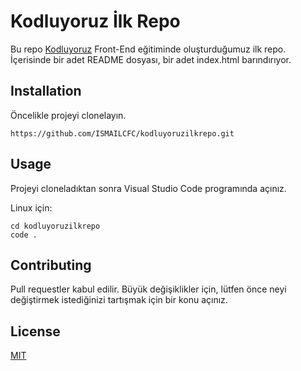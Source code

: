 
# Kodluyoruz İlk Repo   

Bu repo [Kodluyoruz](https://www.kodluyoruz.org/) Front-End eğitiminde oluşturduğumuz ilk repo. İçerisinde bir adet README dosyası, bir adet index.html barındırıyor.



## Installation

Öncelikle projeyi clonelayın.

```
https://github.com/ISMAILCFC/kodluyoruzilkrepo.git

```
## Usage

Projeyi cloneladıktan sonra Visual Studio Code programında açınız.

Linux için:


```
cd kodluyoruzilkrepo
code .

```

## Contributing

Pull requestler kabul edilir. Büyük değişiklikler için, lütfen önce neyi değiştirmek istediğinizi tartışmak için bir konu açınız.

## License

[MIT](https://choosealicense.com/licenses/mit/)